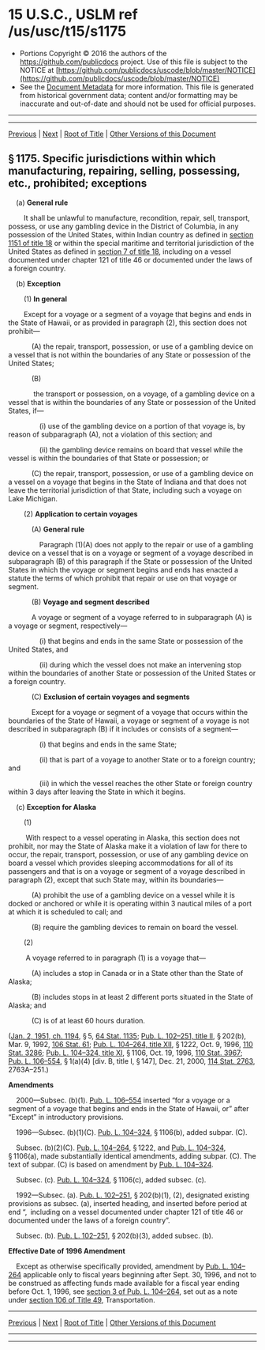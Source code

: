 ---
---

# 15 U.S.C., USLM ref /us/usc/t15/s1175

* Portions Copyright © 2016 the authors of the https://github.com/publicdocs project.
  Use of this file is subject to the NOTICE at [https://github.com/publicdocs/uscode/blob/master/NOTICE](https://github.com/publicdocs/uscode/blob/master/NOTICE)
* See the [Document Metadata](././../../../..//README.md) for more information.
  This file is generated from historical government data; content and/or formatting may be inaccurate and out-of-date and should not be used for official purposes.

----------
----------

[Previous](./../../../..//us/usc/t15/ch24/m__us_usc_t15_s1174.md) | [Next](./../../../..//us/usc/t15/ch24/m__us_usc_t15_s1176.md) | [Root of Title](./../../../../) | [Other Versions of this Document](https://publicdocs.github.io/go/links?ns=uslm&ref=%2Fus%2Fusc%2Ft15%2Fs1175)

## § 1175. Specific jurisdictions within which manufacturing, repairing, selling, possessing, etc., prohibited; exceptions

    (a) __General rule__ 

        It shall be unlawful to manufacture, recondition, repair, sell, transport, possess, or use any gambling device in the District of Columbia, in any possession of the United States, within Indian country as defined in [section 1151 of title 18][/us/usc/t18/s1151] or within the special maritime and territorial jurisdiction of the United States as defined in [section 7 of title 18][/us/usc/t18/s7], including on a vessel documented under chapter 121 of title 46 or documented under the laws of a foreign country.

    (b) __Exception__ 

        (1) __In general__ 

        Except for a voyage or a segment of a voyage that begins and ends in the State of Hawaii, or as provided in paragraph (2), this section does not prohibit—

            (A) the repair, transport, possession, or use of a gambling device on a vessel that is not within the boundaries of any State or possession of the United States;

            (B)

             the transport or possession, on a voyage, of a gambling device on a vessel that is within the boundaries of any State or possession of the United States, if—

                (i) use of the gambling device on a portion of that voyage is, by reason of subparagraph (A), not a violation of this section; and

                (ii) the gambling device remains on board that vessel while the vessel is within the boundaries of that State or possession; or

            (C) the repair, transport, possession, or use of a gambling device on a vessel on a voyage that begins in the State of Indiana and that does not leave the territorial jurisdiction of that State, including such a voyage on Lake Michigan.

        (2) __Application to certain voyages__ 

            (A) __General rule__ 

                Paragraph (1)(A) does not apply to the repair or use of a gambling device on a vessel that is on a voyage or segment of a voyage described in subparagraph (B) of this paragraph if the State or possession of the United States in which the voyage or segment begins and ends has enacted a statute the terms of which prohibit that repair or use on that voyage or segment.

            (B) __Voyage and segment described__ 

            A voyage or segment of a voyage referred to in subparagraph (A) is a voyage or segment, respectively—

                (i) that begins and ends in the same State or possession of the United States, and

                (ii) during which the vessel does not make an intervening stop within the boundaries of another State or possession of the United States or a foreign country.

            (C) __Exclusion of certain voyages and segments__ 

            Except for a voyage or segment of a voyage that occurs within the boundaries of the State of Hawaii, a voyage or segment of a voyage is not described in subparagraph (B) if it includes or consists of a segment—

                (i) that begins and ends in the same State;

                (ii) that is part of a voyage to another State or to a foreign country; and

                (iii) in which the vessel reaches the other State or foreign country within 3 days after leaving the State in which it begins.

    (c) __Exception for Alaska__ 

        (1)

         With respect to a vessel operating in Alaska, this section does not prohibit, nor may the State of Alaska make it a violation of law for there to occur, the repair, transport, possession, or use of any gambling device on board a vessel which provides sleeping accommodations for all of its passengers and that is on a voyage or segment of a voyage described in paragraph (2), except that such State may, within its boundaries—

            (A) prohibit the use of a gambling device on a vessel while it is docked or anchored or while it is operating within 3 nautical miles of a port at which it is scheduled to call; and

            (B) require the gambling devices to remain on board the vessel.

        (2)

         A voyage referred to in paragraph (1) is a voyage that—

            (A) includes a stop in Canada or in a State other than the State of Alaska;

            (B) includes stops in at least 2 different ports situated in the State of Alaska; and

            (C) is of at least 60 hours duration.

([Jan. 2, 1951, ch. 1194][/us/act/1951-01-02/ch1194], § 5, [64 Stat. 1135][/us/stat/64/1135]; [Pub. L. 102–251, title II][/us/pl/102/251/tII], § 202(b), Mar. 9, 1992, [106 Stat. 61][/us/stat/106/61]; [Pub. L. 104–264, title XII][/us/pl/104/264/tXII], § 1222, Oct. 9, 1996, [110 Stat. 3286][/us/stat/110/3286]; [Pub. L. 104–324, title XI][/us/pl/104/324/tXI], § 1106, Oct. 19, 1996, [110 Stat. 3967][/us/stat/110/3967]; [Pub. L. 106–554][/us/pl/106/554], § 1(a)(4) \[div. B, title I, § 147\], Dec. 21, 2000, [114 Stat. 2763][/us/stat/114/2763], 2763A–251.)

 __Amendments__ 

    2000—Subsec. (b)(1). [Pub. L. 106–554][/us/pl/106/554] inserted “for a voyage or a segment of a voyage that begins and ends in the State of Hawaii, or” after “Except” in introductory provisions.

    1996—Subsec. (b)(1)(C). [Pub. L. 104–324][/us/pl/104/324], § 1106(b), added subpar. (C).

    Subsec. (b)(2)(C). [Pub. L. 104–264][/us/pl/104/264], § 1222, and [Pub. L. 104–324][/us/pl/104/324], § 1106(a), made substantially identical amendments, adding subpar. (C). The text of subpar. (C) is based on amendment by [Pub. L. 104–324][/us/pl/104/324].

    Subsec. (c). [Pub. L. 104–324][/us/pl/104/324], § 1106(c), added subsec. (c).

    1992—Subsec. (a). [Pub. L. 102–251][/us/pl/102/251], § 202(b)(1), (2), designated existing provisions as subsec. (a), inserted heading, and inserted before period at end “, including on a vessel documented under chapter 121 of title 46 or documented under the laws of a foreign country”.

    Subsec. (b). [Pub. L. 102–251][/us/pl/102/251], § 202(b)(3), added subsec. (b).

 __Effective Date of 1996 Amendment__ 

    Except as otherwise specifically provided, amendment by [Pub. L. 104–264][/us/pl/104/264] applicable only to fiscal years beginning after Sept. 30, 1996, and not to be construed as affecting funds made available for a fiscal year ending before Oct. 1, 1996, see [section 3 of Pub. L. 104–264][/us/pl/104/264/s3], set out as a note under [section 106 of Title 49][/us/usc/t49/s106], Transportation.

----------

[Previous](./../../../..//us/usc/t15/ch24/m__us_usc_t15_s1174.md) | [Next](./../../../..//us/usc/t15/ch24/m__us_usc_t15_s1176.md) | [Root of Title](./../../../../) | [Other Versions of this Document](https://publicdocs.github.io/go/links?ns=uslm&ref=%2Fus%2Fusc%2Ft15%2Fs1175)

----------
----------

[/us/usc/t18/s1151]: https://publicdocs.github.io/go/links?ns=uslm&ref=%2Fus%2Fusc%2Ft18%2Fs1151
[/us/usc/t18/s7]: https://publicdocs.github.io/go/links?ns=uslm&ref=%2Fus%2Fusc%2Ft18%2Fs7
[/us/act/1951-01-02/ch1194]: https://publicdocs.github.io/go/links?ns=uslm&ref=%2Fus%2Fact%2F1951-01-02%2Fch1194
[/us/stat/64/1135]: https://publicdocs.github.io/go/links?ns=uslm&ref=%2Fus%2Fstat%2F64%2F1135
[/us/pl/102/251/tII]: https://publicdocs.github.io/go/links?ns=uslm&ref=%2Fus%2Fpl%2F102%2F251%2FtII
[/us/stat/106/61]: https://publicdocs.github.io/go/links?ns=uslm&ref=%2Fus%2Fstat%2F106%2F61
[/us/pl/104/264/tXII]: https://publicdocs.github.io/go/links?ns=uslm&ref=%2Fus%2Fpl%2F104%2F264%2FtXII
[/us/stat/110/3286]: https://publicdocs.github.io/go/links?ns=uslm&ref=%2Fus%2Fstat%2F110%2F3286
[/us/pl/104/324/tXI]: https://publicdocs.github.io/go/links?ns=uslm&ref=%2Fus%2Fpl%2F104%2F324%2FtXI
[/us/stat/110/3967]: https://publicdocs.github.io/go/links?ns=uslm&ref=%2Fus%2Fstat%2F110%2F3967
[/us/pl/106/554]: https://publicdocs.github.io/go/links?ns=uslm&ref=%2Fus%2Fpl%2F106%2F554
[/us/stat/114/2763]: https://publicdocs.github.io/go/links?ns=uslm&ref=%2Fus%2Fstat%2F114%2F2763
[/us/pl/106/554]: https://publicdocs.github.io/go/links?ns=uslm&ref=%2Fus%2Fpl%2F106%2F554
[/us/pl/104/324]: https://publicdocs.github.io/go/links?ns=uslm&ref=%2Fus%2Fpl%2F104%2F324
[/us/pl/104/264]: https://publicdocs.github.io/go/links?ns=uslm&ref=%2Fus%2Fpl%2F104%2F264
[/us/pl/104/324]: https://publicdocs.github.io/go/links?ns=uslm&ref=%2Fus%2Fpl%2F104%2F324
[/us/pl/104/324]: https://publicdocs.github.io/go/links?ns=uslm&ref=%2Fus%2Fpl%2F104%2F324
[/us/pl/104/324]: https://publicdocs.github.io/go/links?ns=uslm&ref=%2Fus%2Fpl%2F104%2F324
[/us/pl/102/251]: https://publicdocs.github.io/go/links?ns=uslm&ref=%2Fus%2Fpl%2F102%2F251
[/us/pl/102/251]: https://publicdocs.github.io/go/links?ns=uslm&ref=%2Fus%2Fpl%2F102%2F251
[/us/pl/104/264]: https://publicdocs.github.io/go/links?ns=uslm&ref=%2Fus%2Fpl%2F104%2F264
[/us/pl/104/264/s3]: https://publicdocs.github.io/go/links?ns=uslm&ref=%2Fus%2Fpl%2F104%2F264%2Fs3
[/us/usc/t49/s106]: https://publicdocs.github.io/go/links?ns=uslm&ref=%2Fus%2Fusc%2Ft49%2Fs106


